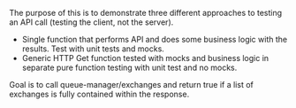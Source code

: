 The purpose of this is to demonstrate three different approaches to testing an API call (testing the client, not the server).

- Single function that performs API and does some business logic with the results. Test with unit tests and mocks.
- Generic HTTP Get function tested with mocks and business logic in separate pure function testing with unit test and no mocks.

Goal is to call queue-manager/exchanges and return true if a list of exchanges is fully contained within the response.